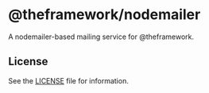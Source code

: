 # @theframework/nodemailer

A nodemailer-based mailing service for @theframework.

## License

See the [LICENSE](LICENSE) file for information.
